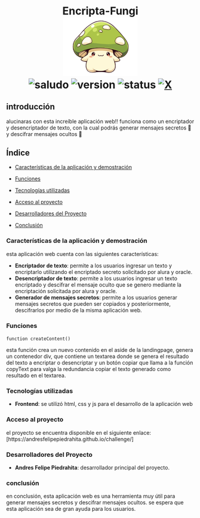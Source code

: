 <div align="center">
  <h1 align="center">
    Encripta-Fungi
    <br />
    <a href="">
      <img src="https://github.com/AndresFelipePiedrahita/challenge/blob/main/assets/honguito.png" alt="Honguito" width="200px">
    </a>
    <br />
    <img src="https://img.shields.io/badge/hola-criaturitas-orange" alt="saludo">
    <img src="https://img.shields.io/badge/version-1.0-green" alt="version">
    <img src="https://img.shields.io/badge/status-finished-blue" alt="status">
    <a href="https://x.com/intent/follow?screen_name=andres_fpm" target="_blank">
    <img src="https://img.shields.io/twitter/follow/andres_fpm" alt="X"></a>
  </h1>
</div>

## introducción
alucinaras con esta increíble aplicación web!! funciona como un encriptador y desencriptador de texto, con la cual podrás generar mensajes secretos 🤫 y descifrar mensajes ocultos 🔎

## Índice

* [Características de la aplicación y demostración](#Características)

* [Funciones](#funciones)

* [Tecnologías utilizadas](#tecnologías)

* [Acceso al proyecto](#acceso)

* [Desarrolladores del Proyecto](#desarrolladores)

* [Conclusión](#conclusión)

<h3 id="Características">Características de la aplicación y demostración</h3>
esta aplicación web cuenta con las siguientes características:
<p></p>

- **Encriptador de texto**: permite a los usuarios ingresar un texto y encriptarlo utilizando el encriptado secreto solicitado por alura y oracle.
- **Desencriptador de texto**: permite a los usuarios ingresar un texto encriptado y descifrar el mensaje oculto que se genero mediante la encriptación solicitada por alura y oracle.
- **Generador de mensajes secretos**: permite a los usuarios generar mensajes secretos que pueden ser copiados y posteriormente, descifrarlos por medio de la misma aplicación web.

<h3 id="funciones">Funciones</h3>


```
function createContent()
```
esta función crea un nuevo contenido en el aside de la landingpage, genera un contenedor div, que contiene un textarea donde se genera el resultado del texto a encriptar o desencriptar y un botón copiar que llama a la función copyText para valga la redundancia copiar el texto generado como resultado en el textarea. 

<h3 id="tecnologías">Tecnologías utilizadas</h3>

- **Frontend**: se utilizó html, css y js para el desarrollo de la aplicación web

<h3 id="acceso">Acceso al proyecto</h3>
el proyecto se encuentra disponible en el siguiente enlace: [https://andresfelipepiedrahita.github.io/challenge/]

<h3 id="desarrolladores">Desarrolladores del Proyecto</h3>

- **Andres Felipe Piedrahita**: desarrollador principal del proyecto.

<h3 id="conclusión">conclusión</h3>
en conclusión, esta aplicación web es una herramienta muy útil para generar mensajes secretos y descifrar mensajes ocultos. se espera que esta aplicación sea de gran ayuda para los usuarios.
  


